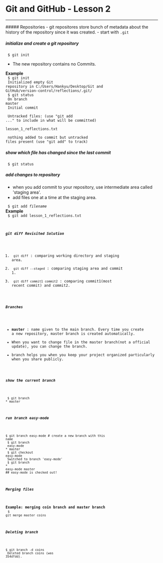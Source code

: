 # Git and GitHub - Lesson 2
<hr/>
##### Repositories
- git repositores store bunch of metadata about the history of the repository since it was created.
- start with <code>.git</code>

##### initialize and create a git repository
<code> $ git init </code>
- The new repository contains no Commits. <br>

<b> Example </b><br>
<code> $ git init<br>
Initialized empty Git repository in C:/Users/Hankyu/Desktop/Git and GitHub/version-control/reflections/.git/<br>
$ git status<br>
On branch master<br>
Initial commit<br>
<br>
Untracked files:
  (use "git add <file>..." to include in what will be committed)<br>
  lesson_1_reflections.txt<br>
<br>
nothing added to commit but untracked files present (use "git add" to track)</code>

##### show which file has changed since the last commit
<code> $ git status </code>

##### add changes to repository
- when you add commit to your repository, use intermediate area called 'staging area'.
- add files one at a time at the staging area.<br>

<code> $ git add  <em>filename</em></code><br>
<b>Example</b><br>
<code> $ git add lesson_1_reflections.txt<br>

##### git diff Revisited Solution
1. <code> git diff</code> : comparing working directory and staging area.
2. <code> git diff --staged</code> : comparing staging area and commit 1.
3. <code> git diff commit1 commit2</code> : comparing commit1(most recent commit) and commit2.

##### Branches
- <b>master</b> : name given to the main branch. Every time you create a new repository, master branch is created automatically.<br>
- When you want to change file in the master branch(not a official update), you can change the branch.
- branch helps you when you keep your project organized particularly when you share publicly.

##### show the current branch
<code> $ git branch<br>* master</code>

##### run branch easy-mode
<code>$ git branch easy-mode  # create a new branch with this name<br/>
$ git branch<br/>
easy-mode<br/>* master<br/>
$ git checkout easy-mode<br/>
Switched to branch 'easy-mode'<br/>
$ git branch<br/>* easy-mode
master<br/>## easy-mode is checked out!</code>

##### Merging files
<b>Example: merging coin branch and master branch</b></br>
<code>$ git merge master coins</code>

##### Deleting branch
<code>$ git branch -d coins<br>
Deleted branch coins (was 354dfdd).</code>
